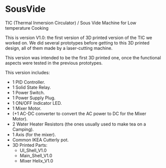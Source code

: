# SousVide
TIC (Thermal Inmersion Circulator) / Sous Vide Machine for Low temperature Cooking

This is version V1.0: the first version of 3D printed version of the TIC we worked on.
We did several prototypes before getting to this 3D printed design, all of them made by a laser-cutting machine. 

This version was intended to be the first 3D printed one, once the functional aspects were tested in the previous prototypes. 

This version includes:

- 1 PID Controller.
- 1 Solid State Relay.
- 1 Power Switch.
- 1 Power Supply Plug. 
- 1 ON/OFF Indicator LED.
- 1 Mixer Motor.
- (+1 AC-DC converter to convert the AC power to DC for the Mixer Motor).
- 2 Water Heater Resistors (the ones usually used to make tea on a Camping). 
- 1 Axis (for the mixer).
- Common IKEA Cutterly pot. 
- 3D Printed Parts:
  - UI_Shell_V1.0
  - Main_Shell_V1.0
  - Mixer Helix_V1.0
